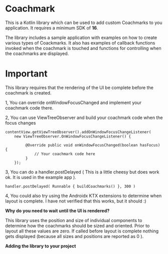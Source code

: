 # Coachmark
This is a Kotlin library which can be used to add custom Coachmarks to you application.
It requires a minimum SDK of **16**.

The library includes a sample application with examples on how to create various types
of Coackmarks. It also has examples of callback functions invoked when the coachmark is touched and
functions for controlling when the coachmarks are displayed.

# Important

This library requires that the rendering of the UI be complete before the coachmark is 
created. 

1, You can override onWindowFocusChanged and implement your coachmark code there.

2, You can use ViewTreeObserver and build your coachmark code when the focus changes

    contentView.getViewTreeObserver().addOnWindowFocusChangeListener(
        new ViewTreeObserver.OnWindowFocusChangeListener() {
 
             @Override public void onWindowFocusChanged(boolean hasFocus) {  
                 // Your coachmark code here
             }
        });
            

        
3, You can do a handler.postDelayed  ( This is a little cheesy but does work ok. It is used in the example app ). 

    handler.postDelayed( Runnable { buildCoachmarks() }, 300 )

4, You could also try using the Androidx KTX extensions to determine when layout is complete. I have not verified
   that this works, but it should :)


**Why do you need to wait until the UI is rendered?** 

This library uses the position and size of individual components to determine how the coachmarks should be 
sized and oriented. Prior to layout all these values are zero. If called before layout is complete nothing gets
displayed (because all sizes and positions are reported as 0 ).

**Adding the library to your project**



